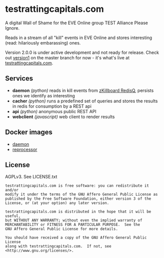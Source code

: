 # testrattingcapitals.com

A digital Wall of Shame for the EVE Online group TEST Alliance Please Ignore.

Reads in a stream of all "kill" events in EVE Online and stores interesting 
(read: hilariously embarassing) ones.

Version 2.0.0 is under active development and not ready for release. Check out
[version1](https://github.com/tonymke/testrattingcapitals.com/tree/release/1.0.0)
on the master branch for now - it's what's live at
[testrattingcapitals.com](https://testrattingcapitals.com).

## Services

* **daemon** _(python)_ reads in kill events from [zKillboard
  RedisQ](https://github.com/zKillboard/RedisQ), persists ones we identify as
  interesting
* **cacher** _(python)_  runs a predefined set of queries and stores the
  results in redis for consumption by a REST api
* **api** _(python)_ anonymous public REST API
* **webclient** _(javascript)_ web client to render results

## Docker images

* [daemon](https://hub.docker.com/r/tonymke/testrattingcapitals-daemon/)
* [reprocessor](https://hub.docker.com/r/tonymke/testrattingcapitals-reprocessor/)

## License

AGPLv3. See LICENSE.txt

    testrattingcapitals.com is free software: you can redistribute it and/or
    modify it under the terms of the GNU Affero General Public License as
    published by the Free Software Foundation, either version 3 of the
    License, or (at your option) any later version.

    testrattingcapitals.com is distributed in the hope that it will be useful,
    but WITHOUT ANY WARRANTY; without even the implied warranty of
    MERCHANTABILITY or FITNESS FOR A PARTICULAR PURPOSE.  See the
    GNU Affero General Public License for more details.

    You should have received a copy of the GNU Affero General Public License
    along with testrattingcapitals.com.  If not, see 
    <http://www.gnu.org/licenses/>.
